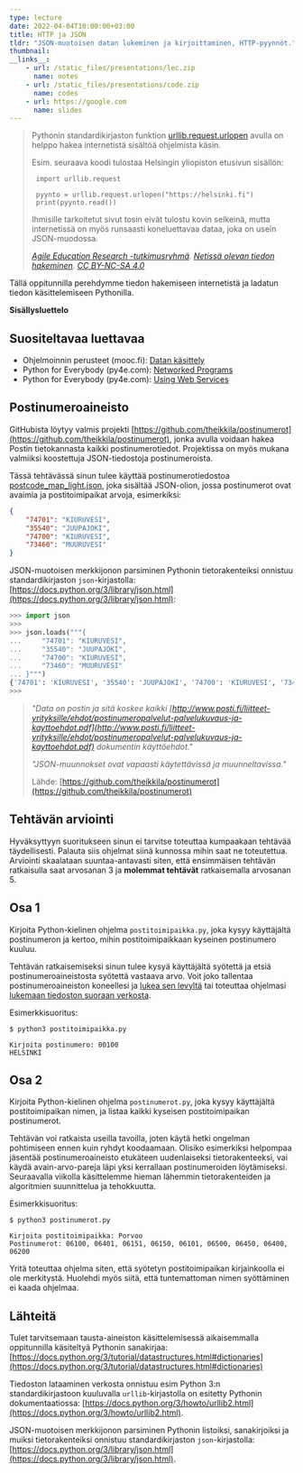 ```yaml
---
type: lecture
date: 2022-04-04T10:00:00+03:00
title: HTTP ja JSON
tldr: "JSON-muotoisen datan lukeminen ja kirjoittaminen, HTTP-pyynnöt."
thumbnail: 
__links__: 
    - url: /static_files/presentations/lec.zip
      name: notes
    - url: /static_files/presentations/code.zip
      name: codes
    - url: https://google.com
      name: slides
---
```


> Pythonin standardikirjaston funktion [urllib.request.urlopen](https://docs.python.org/3/library/urllib.request.html#urllib.request.urlopen) avulla on helppo hakea internetistä sisältöä ohjelmista käsin.
>
>Esim. seuraava koodi tulostaa Helsingin yliopiston etusivun sisällön:
>
>      import urllib.request
>
>      pyynto = urllib.request.urlopen("https://helsinki.fi")
>      print(pyynto.read())
>
> Ihmisille tarkoitetut sivut tosin eivät tulostu kovin selkeinä, mutta internetissä on myös runsaasti koneluettavaa dataa, joka on usein JSON-muodossa.
>
> *[Agile Education Research -tutkimusryhmä](https://www.helsinki.fi/en/researchgroups/data-driven-education). [Netissä olevan tiedon hakeminen](https://ohjelmointi-21.mooc.fi/osa-7/4-datan-kasittely#netissa-olevan-tiedoston-hakeminen). [CC BY-NC-SA 4.0](https://creativecommons.org/licenses/by-nc-sa/4.0/deed.fi)*

Tällä oppitunnilla perehdymme tiedon hakemiseen internetistä ja ladatun tiedon käsittelemiseen Pythonilla.

**Sisällysluettelo**

<div class="js-toc"></div>


## Suositeltavaa luettavaa

* Ohjelmoinnin perusteet (mooc.fi): [Datan käsittely](https://ohjelmointi-21.mooc.fi/osa-7/4-datan-kasittely)
* Python for Everybody (py4e.com): [Networked Programs](https://www.py4e.com/html3/12-network)
* Python for Everybody (py4e.com): [Using Web Services](https://www.py4e.com/html3/13-web)



## Postinumeroaineisto

GitHubista löytyy valmis projekti [https://github.com/theikkila/postinumerot](https://github.com/theikkila/postinumerot), jonka avulla voidaan hakea Postin tietokannasta kaikki postinumerotiedot. Projektissa on myös mukana valmiiksi koostettuja JSON-tiedostoja postinumeroista. 

Tässä tehtävässä sinun tulee käyttää postinumerotiedostoa [postcode_map_light.json](https://raw.githubusercontent.com/theikkila/postinumerot/master/postcode_map_light.json), joka sisältää JSON-olion, jossa postinumerot ovat avaimia ja postitoimipaikat arvoja, esimerkiksi:

```json
{
    "74701": "KIURUVESI",
    "35540": "JUUPAJOKI",
    "74700": "KIURUVESI",
    "73460": "MUURUVESI"
}
```

JSON-muotoisen merkkijonon parsiminen Pythonin tietorakenteiksi onnistuu standardikirjaston `json`-kirjastolla: [https://docs.python.org/3/library/json.html](https://docs.python.org/3/library/json.html):

```python
>>> import json
>>>
>>> json.loads("""{
...     "74701": "KIURUVESI",
...     "35540": "JUUPAJOKI",
...     "74700": "KIURUVESI",
...     "73460": "MUURUVESI"
... }""")
{'74701': 'KIURUVESI', '35540': 'JUUPAJOKI', '74700': 'KIURUVESI', '73460': 'MUURUVESI'}
>>>
```

> *"Data on postin ja sitä koskee kaikki [http://www.posti.fi/liitteet-yrityksille/ehdot/postinumeropalvelut-palvelukuvaus-ja-kayttoehdot.pdf](http://www.posti.fi/liitteet-yrityksille/ehdot/postinumeropalvelut-palvelukuvaus-ja-kayttoehdot.pdf) dokumentin käyttöehdot."*
>
> *"JSON-muunnokset ovat vapaasti käytettävissä ja muunneltavissa."*
>
> Lähde: [https://github.com/theikkila/postinumerot](https://github.com/theikkila/postinumerot)

## Tehtävän arviointi

Hyväksyttyyn suoritukseen sinun ei tarvitse toteuttaa kumpaakaan tehtävää täydellisesti. Palauta siis ohjelmat siinä kunnossa mihin saat ne toteutettua. Arviointi skaalataan suuntaa-antavasti siten, että ensimmäisen tehtävän ratkaisulla saat arvosanan 3 ja **molemmat tehtävät** ratkaisemalla arvosanan 5.


## Osa 1

Kirjoita Python-kielinen ohjelma `postitoimipaikka.py`, joka kysyy  käyttäjältä postinumeron ja kertoo, mihin postitoimipaikkaan kyseinen postinumero kuuluu. 

Tehtävän ratkaisemiseksi sinun tulee kysyä käyttäjältä syötettä ja etsiä postinumeroaineistosta syötettä vastaava arvo. Voit joko tallentaa postinumeroaineiston koneellesi ja [lukea sen levyltä](https://docs.python.org/3/tutorial/inputoutput.html#reading-and-writing-files) tai toteuttaa ohjelmasi [lukemaan tiedoston suoraan verkosta](https://docs.python.org/3/howto/urllib2.html).

Esimerkkisuoritus:

    $ python3 postitoimipaikka.py
    
    Kirjoita postinumero: 00100
    HELSINKI

## Osa 2

Kirjoita Python-kielinen ohjelma `postinumerot.py`, joka kysyy käyttäjältä postitoimipaikan nimen, ja listaa kaikki kyseisen postitoimipaikan postinumerot.

Tehtävän voi ratkaista useilla tavoilla, joten käytä hetki ongelman pohtimiseen ennen kuin ryhdyt koodaamaan. Olisiko esimerkiksi helpompaa jäsentää postinumeroaineisto etukäteen uudenlaiseksi tietorakenteeksi, vai käydä avain-arvo-pareja läpi yksi kerrallaan postinumeroiden löytämiseksi. Seuraavalla viikolla käsittelemme hieman lähemmin tietorakenteiden ja algoritmien suunnittelua ja tehokkuutta.

Esimerkkisuoritus:

    $ python3 postinumerot.py

    Kirjoita postitoimipaikka: Porvoo
    Postinumerot: 06100, 06401, 06151, 06150, 06101, 06500, 06450, 06400, 06200

Yritä toteuttaa ohjelma siten, että syötetyn postitoimipaikan kirjainkoolla ei ole merkitystä. Huolehdi myös siitä, että tuntemattoman nimen syöttäminen ei kaada ohjelmaa.


## Lähteitä

Tulet tarvitsemaan tausta-aineiston käsittelemisessä aikaisemmalla oppitunnilla käsiteltyä Pythonin sanakirjaa: [https://docs.python.org/3/tutorial/datastructures.html#dictionaries](https://docs.python.org/3/tutorial/datastructures.html#dictionaries)

Tiedoston lataaminen verkosta onnistuu esim Python 3:n standardikirjastoon kuuluvalla `urllib`-kirjastolla on esitetty Pythonin dokumentaatiossa: [https://docs.python.org/3/howto/urllib2.html](https://docs.python.org/3/howto/urllib2.html).

JSON-muotoisen merkkijonon parsiminen Pythonin listoiksi, sanakirjoiksi ja muiksi tietorakenteiksi onnistuu standardikirjaston `json`-kirjastolla: [https://docs.python.org/3/library/json.html](https://docs.python.org/3/library/json.html).

